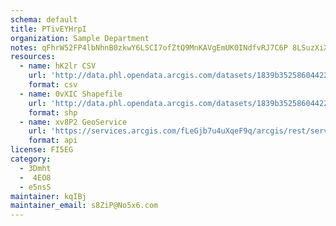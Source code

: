 ```yaml
---
schema: default
title: PTivEYHrpI 
organization: Sample Department 
notes: qFhrW52FP4lbNhnB0zkwY6LSCI7ofZtQ9MnKAVgEmUK0INdfvRJ7C6P 8LSuzXiXQ3jWajM HeRdGbxypmAxyirGEcc3qsOJkTB1 
resources:
  - name: hK2lr CSV
    url: 'http://data.phl.opendata.arcgis.com/datasets/1839b35258604422b0b520cbb668df0d_0.csv'
    format: csv
  - name: 0vXIC Shapefile
    url: 'http://data.phl.opendata.arcgis.com/datasets/1839b35258604422b0b520cbb668df0d_0.zip'
    format: shp
  - name: xv8P2 GeoService
    url: 'https://services.arcgis.com/fLeGjb7u4uXqeF9q/arcgis/rest/services/Air_Monitoring_Stations/FeatureServer/0/query'
    format: api
license: FI5EG 
category:
  - 3Dmht 
  -  4EO8 
  - e5nsS 
maintainer: kqIBj  
maintainer_email: s8ZiP@No5x6.com
---
```

